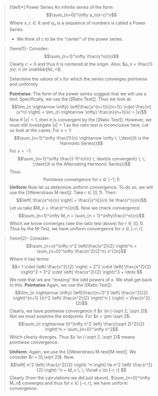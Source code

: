 
>[!def|*] Power Series
>An infinite series of the form: $$\sum_{n=0}^\infty a_n(x-c)^n$$Where $x,c \in \mathbb{R}$ and $a_n$ is a sequence of numbers is called a Power Series.
>- We think of $c$ to be the “center” of the power series.

>[!exm|1]-
>Consider: $$\sum_{n=1}^\infty \frac{x^n}{n}$$Clearly $c = 0$ and thus it is centered at the origin. Also: $a_n = \frac{1}{n}: n \in \mathbb{N}_+$. 
>
>Determine the values of $x$ for which the series converges pointwise and uniformly. 
>
>**Pointwise**:
>The form of the power series suggest that we will use a text. Specifically, we use the [[Ratio Test]]. Thus we look at: $$\lim_{n \rightarrow \infty} \left|\frac{x^{n+1}}{(n+1)} \cdot \frac{n}{x^n} \right| = \lim_{n \rightarrow \infty} \frac{n}{n+1}|x| = |x|$$Now if $|x| < 1$, then it is convergent by the [[Ratio Test]]. However, we must still investigate $|x| = 1$ as the ratio test is inconclusive here. Let us look at the cases:
>For $x = 1$: $$\sum_{n=1}^\infty \frac{1}{n} \rightarrow \infty \; \;\text{(It is the Harmonic Series)}$$For $x = -1$: $$\sum_{n=1}^\infty \frac{(-1)^n}{n} \; \text{is convergent} \; \; \;\text{(It is the Alternating Harmonic Series)}$$Thus: $$\text{Pointwise convergence for} \; x \in [-1,1)$$
>**Uniform**
>Now let us determine uniform convergence. To do so, we will use the [[Weierstrass M-test]]. Take $r \in [0,1)$. Then: $$\left| \frac{x^n}{n} \right| = \frac{|x^n|}{n} \le \frac{r^n}{n}$$Let us take $M_n = \frac{r^n}{n}$. Now we check convergence: $$\sum_{n=1}^\infty M_n = \sum_{n = 1}^\infty\frac{r^n}{n}$$Which we know converges (see the ratio test above) for $r \in [0,1)$. Thus by the M-Test, we have uniform convergence for $x \in [-r,r]$. 

>[!exm|2]-
>Consider: $$\sum_{n=o}^\infty n^2 \left(\frac{x^2}{2} \right)^n = \sum_{n=0}^\infty \frac{n^2}{2^n} x^{2n}$$
>Where it has terms: $$= 1 \cdot \left( \frac{x^2}{2} \right)  + 2^2 \cdot \left( \frac{x^2}{2} \right)^2 + 3^2 \cdot \left( \frac{x^2}{2} \right)^3 + \dots $$We note that we are “missing” the odd powers of $x$. We shall get back to this.
>**Pointwise**
>Again, we use the [[Ratio Test]]: $$\lim_{n \rightarrow \infty} \left|\frac{(n+1)^2 \left( \frac{x^2}{2} \right)^{n+1}  }{n^2 \left(  \frac{x^2}{2} \right)^n } \right| = \frac{x^2}{2}$$Clearly, we have pointwise convergence if $x \in (-\sqrt 2, \sqrt 2)$. Not we must examine the endpoints.
>For $x = \pm \sqrt 2$: $$\sum_{n \rightarrow 0}^\infty n^2 \left(  \frac{(\sqrt 2)^2}{2} \right)^n = \sum_{n=0}^\infty n^2$$Which clearly diverges. Thus $x \in (-\sqrt 2, \sqrt 2)$ means pointwise convergence.
>
>**Uniform**:
>Again, we use the [[Weierstrass M-test|M-test]]. We consider $r = [0,\sqrt 2)$. Now: $$\left| n^2 \left(  \frac{x^2}{2} \right) ^n \right| \le n^2 \left(  \frac{r^2}{2} \right) ^n = M_n \; \; \forall x \in [-r, r] $$Clearly (from the calculations we did just above), $\sum_{n=0}^\infty M_n$ converges and thus for $x \in [-r, r]$, we have uniform convergence. 


